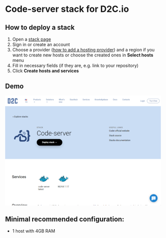 # Code-server stack for D2C.io

## How to deploy a stack

1. Open a [stack page](https://panel.d2c.io/?https://github.com/d2cio/code-server-stack/archive/master.zip)
2. Sign in or create an account
3. Choose a provider ([how to add a hosting provider](https://docs.d2c.io/getting-started/cloud-providers/)) and a region if you want to create new hosts or choose the created ones in **Select hosts** menu
3. Fill in necessary fields (if they are, e.g. link to your repository)
4. Click **Create hosts and services**

## Demo

![How to deploy a stack](https://github.com/mastappl/images/blob/master/code-server.gif)

## Minimal recommended configuration:

- 1 host with 4GB RAM
